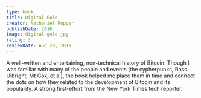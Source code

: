 ```yaml
---
type: book
title: Digital Gold
creator: Nathaniel Popper
publishDate: 2016
image: digital-gold.jpg
rating: 3
reviewDate: Aug 20, 2019
---
```


A well-written and entertaining, non-technical history of Bitcoin. Though I was familiar with many of the people and events (the cypherpunks, Ross Ulbright, Mt Gox, et al), the book helped me place them in time and connect the dots on how they related to the development of Bitcoin and its popularity. A strong first-effort from the New York Times tech reporter.
